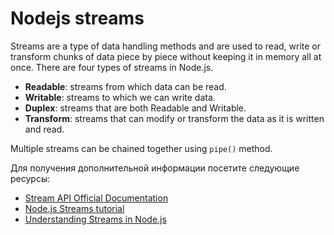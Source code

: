 # Nodejs streams

Streams are a type of data handling methods and are used to read, write or transform chunks of data piece by piece without keeping it in memory all at once. There are four types of streams in Node.js.

- **Readable**: streams from which data can be read.
- **Writable**: streams to which we can write data.
- **Duplex**: streams that are both Readable and Writable.
- **Transform**: streams that can modify or transform the data as it is written and read.

Multiple streams can be chained together using `pipe()` method.

Для получения дополнительной информации посетите следующие ресурсы:

- [Stream API Official Documentation](https://nodejs.org/api/stream.html)
- [Node.js Streams tutorial](https://www.youtube.com/watch?v=GlybFFMXXmQ)
- [Understanding Streams in Node.js](https://nodesource.com/blog/understanding-streams-in-nodejs)
